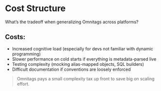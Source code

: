 # Cost Structure

What’s the tradeoff when generalizing Omnitags across platforms?

## Costs:
- Increased cognitive load (especially for devs not familiar with dynamic programming)
- Slower performance on cold starts if everything is metadata-parsed live
- Testing complexity (mocking alias-mapped objects, SQL builders)
- Difficult documentation if conventions are loosely enforced

> Omnitags pays a small complexity tax up front to save big on scaling effort.
